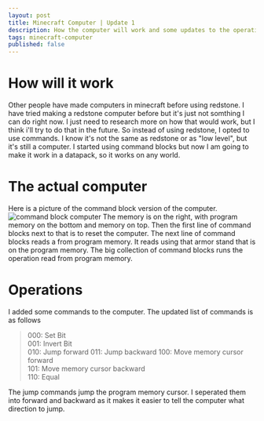 ```yaml
---
layout: post
title: Minecraft Computer | Update 1
description: How the computer will work and some updates to the operations.
tags: minecraft-computer
published: false
---
```

# How will it work
Other people have made computers in minecraft before using redstone.
I have tried making a redstone computer before but it's just not somthing I can do right now.
I just need to research more on how that would work, but I think i'll try to do that in the future.
So instead of using redstone, I opted to use commands.
I know it's not the same as redstone or as "low level", but it's still a computer.
I started using command blocks but now I am going to make it work in a datapack, so it works on any world.

# The actual computer
Here is a picture of the command block version of the computer.
![command block computer](http://www.7bitsci.com/assets/images/minecraft-computer-command-block-based.png)
The memory is on the right, with program memory on the bottom and memory on top.
Then the first line of command blocks next to that is to reset the computer.
The next line of command blocks reads a from program memory.
It reads using that armor stand that is on the program memory.
The big collection of command blocks runs the operation read from program memory.

# Operations
I added some commands to the computer. The updated list of commands is as follows

> 000: Set Bit  
> 001: Invert Bit  
> 010: Jump forward 
> 011: Jump backward
> 100: Move memory cursor forward  
> 101: Move memory cursor backward  
> 110: Equal

The jump commands jump the program memory cursor. 
I seperated them into forward and backward as it makes it easier to tell the computer what direction to jump.

